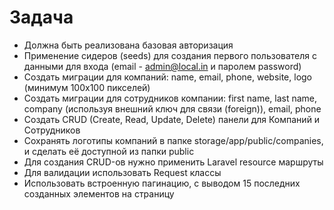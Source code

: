 # Задача

* Должна быть реализована базовая авторизация
* Применение сидеров (seeds) для создания первого пользователя с данными для входа (email - admin@local.in и паролем password)
* Создать миграции для компаний: name, email, phone, website, logo (минимум 100х100 пикселей)
* Создать миграции для сотрудников компании: first name, last name, company (используя внешний ключ для связи (foreign)), email, phone
* Создать CRUD (Create, Read, Update, Delete) панели для Компаний и Сотрудников
* Сохранять логотипы компаний в папке storage/app/public/companies, и сделать её доступной из папки public
* Для создания CRUD-ов нужно применить Laravel resource маршруты
* Для валидации использовать Request классы
* Использовать встроенную пагинацию, с выводом 15 последних созданных элементов на страницу